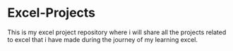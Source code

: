 # Excel-Projects
This is my excel project repository where i will share all the projects related to excel that i have made during the journey of my learning excel.
